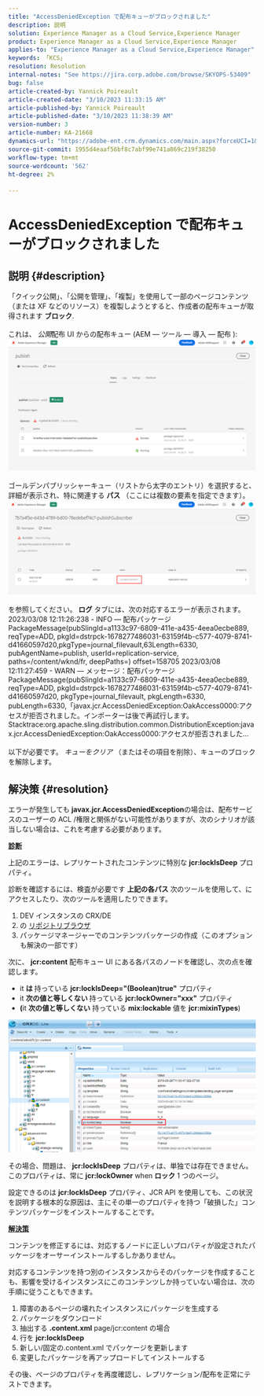 ```yaml
---
title: "AccessDeniedException で配布キューがブロックされました"
description: 説明
solution: Experience Manager as a Cloud Service,Experience Manager
product: Experience Manager as a Cloud Service,Experience Manager
applies-to: "Experience Manager as a Cloud Service,Experience Manager"
keywords: 「KCS」
resolution: Resolution
internal-notes: "See https://jira.corp.adobe.com/browse/SKYOPS-53409"
bug: false
article-created-by: Yannick Poireault
article-created-date: "3/10/2023 11:33:15 AM"
article-published-by: Yannick Poireault
article-published-date: "3/10/2023 11:38:39 AM"
version-number: 3
article-number: KA-21668
dynamics-url: "https://adobe-ent.crm.dynamics.com/main.aspx?forceUCI=1&pagetype=entityrecord&etn=knowledgearticle&id=7748df51-37bf-ed11-83ff-6045bd0065b6"
source-git-commit: 1955d4eaaf56bf8c7abf99e741a869c219f38250
workflow-type: tm+mt
source-wordcount: '562'
ht-degree: 2%

---
```


# AccessDeniedException で配布キューがブロックされました

## 説明 {#description}

「クイック公開」、「公開を管理」、「複製」を使用して一部のページコンテンツ（または XF などのリソース）を複製しようとすると、作成者の配布キューが取得されます <b>ブロック</b>.<br> <br>これは、 *公開*&#x200B;配布 UI からの配布キュー (AEM — ツール — 導入 — 配布 ):<br>![](assets/___7948df51-37bf-ed11-83ff-6045bd0065b6___.png)<br> <br>ゴールデンパブリッシャーキュー（リストから太字のエントリ）を選択すると、詳細が表示され、特に関連する <b>パス</b> （ここには複数の要素を指定できます）。<br>![](assets/___b670ef57-37bf-ed11-83ff-6045bd0065b6___.png)<br> <br>を参照してください。 <b>ログ</b> タブには、次の対応するエラーが表示されます。<br>2023/03/08 12:11:26:238 - INFO — 配布パッケージ PackageMessage(pubSlingId=a1133c97-6809-411e-a435-4eea0ecbe889, reqType=ADD, pkgId=dstrpck-1678277486031-63159f4b-c577-4079-8741-d41660597d20,pkgType=journal_filevault,63Length=6330, pubAgentName=publish, userId=replication-service, paths=/content/wknd/fr, deepPaths=) offset=158705 2023/03/08 12:11:27:459 - WARN — メッセージ：配布パッケージ PackageMessage(pubSlingId=a1133c97-6809-411e-a435-4eea0ecbe889, reqType=ADD, pkgId=dstrpck-1678277486031-63159f4b-c577-4079-8741-d41660597d20, pkgType=journal_filevault, pkgLength=6330, pubLength=6330,「javax.jcr.AccessDeniedException:OakAccess0000:アクセスが拒否されました。インポーターは後で再試行します。Stacktrace:org.apache.sling.distribution.common.DistributionException:javax.jcr.AccessDeniedException:OakAccess0000:アクセスが拒否されました…<br> <br>以下が必要です。 *キューをクリア* （またはその項目を削除）、キューのブロックを解除します。

## 解決策 {#resolution}


エラーが発生しても <b>javax.jcr.AccessDeniedException</b>の場合は、配布サービスのユーザーの ACL /権限と関係がない可能性がありますが、次のシナリオが該当しない場合は、これを考慮する必要があります。



<u><b>診断</b></u>

上記のエラーは、レプリケートされたコンテンツに特別な <b>jcr:lockIsDeep</b> プロパティ。

診断を確認するには、検査が必要です <b>上記の各パス</b> 次のツールを使用して、にアクセスしたり、次のツールを適用したりできます。

1. DEV インスタンスの CRX/DE
2. の [リポジトリブラウザ](https://experienceleague.adobe.com/docs/experience-manager-cloud-service/content/implementing/developer-tools/repository-browser.html?lang=ja)
3. パッケージマネージャーでのコンテンツパッケージの作成（このオプションも解決の一部です）


次に、 <b>jcr:content</b> 配布キュー UI にある各パスのノードを確認し、次の点を確認します。

- it <b>は </b>持っている <b>jcr:lockIsDeep=&quot;(Boolean)true&quot;</b> プロパティ
- it <b>次の値と等しくない </b>持っている <b>jcr:lockOwner=&quot;xxx&quot;</b> プロパティ
- <b>(</b>it <b>次の値と等しくない</b> 持っている <b>mix:lockable</b> 値を <b>jcr:mixinTypes</b>)


![](assets/e5fb7aa2-d8bd-ed11-83ff-6045bd0065b6.png)

その場合、問題は、 <b>jcr:lockIsDeep</b> プロパティは、単独では存在できません。 このプロパティは、常に <b>jcr:lockOwner</b> when <b>ロック</b> 1 つのページ。

設定できるのは <b>jcr:lockIsDeep</b> プロパティ、JCR API を使用しても、この状況を説明する根本的な原因は、主にその単一のプロパティを持つ「破損した」コンテンツパッケージをインストールすることです。



<u><b>解決策</b></u>

コンテンツを修正するには、対応するノードに正しいプロパティが設定されたパッケージをオーサーインストールするしかありません。

対応するコンテンツを持つ別のインスタンスからそのパッケージを作成することも、影響を受けるインスタンスにこのコンテンツしか持っていない場合は、次の手順に従うこともできます。

1. 障害のあるページの壊れたインスタンスにパッケージを生成する
2. パッケージをダウンロード
3. 抽出する <b>.content.xml</b> page/jcr:content の場合
4. 行を <b>jcr:lockIsDeep</b>
5. 新しい/固定の.content.xml でパッケージを更新します
6. 変更したパッケージを再アップロードしてインストールする


その後、ページのプロパティを再度確認し、レプリケーション/配布を正常にテストできます。
